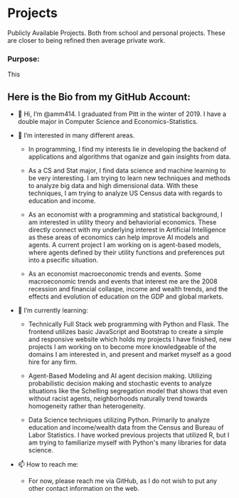 # Projects
Publicly Available Projects.  Both from school and personal projects.  These are closer to being refined then average private work.

### Purpose: 

This 


## Here is the Bio from my GitHub Account:

- 👋 Hi, I’m @amm414. I graduated from Pitt in the winter of 2019. I have a double major in Computer Science and Economics-Statistics. 


- 👀 I’m interested in many different areas. 
 
  + In programming, I find my interests lie in developing the backend of applications and algorithms that oganize and gain insights from data. 
  
  + As a CS and Stat major, I find data science and machine learning to be very interesting. I am trying to learn new techniques
  and methods to analyze big data and high dimensional data. With these techniques, I am trying to analyze US Census data with regards to education and income.

  + As an economist with a programming and statistical background, I am interested in utility theory and behaviorial economics. These directly connect with my 
  underlying interest in Artificial Intelligence as these areas of economics can help improve AI models and agents. A current project I am working on is agent-based 
  models, where agents defined by their utility functions and preferences put into a psecific situation. 
  
  + As an economist macroeconomic trends and events. Some macroeconomic trends and events that interest me are the 2008 recession and financial collaspe, 
  income and wealth trends, and the effects and evolution of education on the GDP and global markets. 



- 🌱 I’m currently learning:
  
  + Technically Full Stack web programming with Python and Flask. The frontend utilizes basic JavaScript and Bootstrap to create a 
  simple and responsive website which holds my projects I have finished, new projects I am working on to become more knowledgeable 
  of the domains I am interested in, and present and market myself as a good hire for any firm. 
  
  + Agent-Based Modeling and AI agent decision making. Utilizing probabilistic decision making and stochastic events to analyze situations like the 
  Schelling segregation model that shows that even without racist agents, neighborhoods naturally trend towards homogeneity rather than heterogeneity. 
  
  + Data Science techniques utilizing Python. Primarily to analyze education and income/wealth data from the Census and Bureau of Labor Statistics. 
  I have worked previous projects that utilized R, but I am trying to familiarize myself with Python's many libraries for data science. 


- 📫 How to reach me:
  + For now, please reach me via GitHub, as I do not wish to put any other contact information on the web. 




<!---
amm414/amm414 is a ✨ special ✨ repository because its `README.md` (this file) appears on your GitHub profile.
You can click the Preview link to take a look at your changes.
--->
